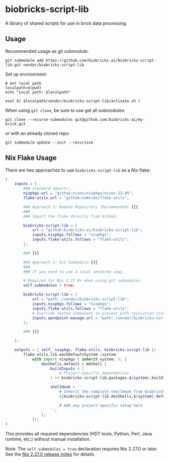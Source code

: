 # biobricks-script-lib

A library of shared scripts for use in brick data processing.

## Usage

Recommended usage as git submodule:

```shell
git submodule add https://github.com/biobricks-ai/biobricks-script-lib.git vendor/biobricks-script-lib
```

Set up environment:

```shell
# Get local path
localpath=$(pwd)
echo "Local path: $localpath"

eval $( $localpath/vendor/biobricks-script-lib/activate.sh )
```

When using `git clone`, be sure to use get all submodules:

```shell
git clone --recurse-submodules git@github.com:biobricks-ai/my-brick.git
```

or with an already cloned repo:

```shell
git submodule update --init --recursive
```

## Nix Flake Usage

There are two approaches to use `biobricks-script-lib` as a Nix flake:

```nix
{
	inputs = {
		### Standard imports:
		nixpkgs.url = "github:nixos/nixpkgs/nixos-23.05";
		flake-utils.url = "github:numtide/flake-utils";

		### Approach 1: Remote Repository (Recommended) {{{
		###
		### Import the flake directly from GitHub:

		biobricks-script-lib = {
			url = "github:biobricks-ai/biobricks-script-lib";
			inputs.nixpkgs.follows = "nixpkgs";
			inputs.flake-utils.follows = "flake-utils";
		};

		### }}}

		### Approach 2: Git Submodule {{{
		###
		### If you need to use a local vendored copy.

		# Required for Nix 2.27.0+ when using git submodules
		self.submodules = true;

		biobricks-script-lib = {
			url = "path:./vendor/biobricks-script-lib";
			inputs.nixpkgs.follows = "nixpkgs";
			inputs.flake-utils.follows = "flake-utils";
			# Override nested component to prevent path resolution issues
			inputs.qendpoint-manage.url = "path:./vendor/biobricks-script-lib/component/qendpoint-manage";
		};

		### }}}

	};

	outputs = { self, nixpkgs, flake-utils, biobricks-script-lib }:
		flake-utils.lib.eachDefaultSystem (system:
			with import nixpkgs { inherit system; }; {
				devShells.default = mkShell {
					buildInputs = [
						# Project-specific dependencies
					] ++ biobricks-script-lib.packages.${system}.buildInputs;

					shellHook = ''
						# Inherit the complete shellHook from biobricks-script-lib
						${biobricks-script-lib.devShells.${system}.default.shellHook or ""}

						# Add any project-specific setup here
					'';
				};
			});
}
```

This provides all required dependencies (HDT tools, Python, Perl, Java runtime, etc.) without manual installation.

Note: The `self.submodules = true` declaration requires Nix 2.27.0 or later.
See the [Nix 2.27.0 release notes](https://discourse.nixos.org/t/nix-2-27-0-released/62003) for details.
